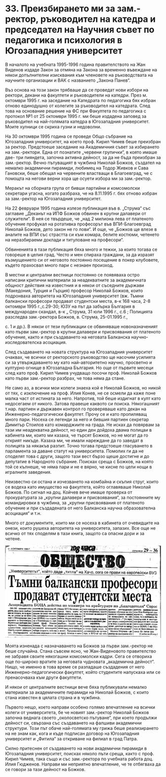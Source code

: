 # 33. Преизбирането ми за зам.-ректор, ръководител на катедра и председател на Научния съвет по педагогика и психология в Югозападния университет

В началото на учебната 1995-1996 година правителството на Жан Виденов издаде
Закон за отмяна на Закона за временно въвеждане на някои допълнителни изисквания
към членовете на ръководствата на научните организации и ВАК с названието
„Закона Панев“.

Въз основа на този закон трябваше да се проведат нови избори на ректори, декани
на факултети и ръководители на катедри. През м. октомври 1995 г. на заседание на
Катедрата по педагогика бях избран отново единодушно от колегите за ръководител
на катедрата. След това на основание решение на ФС при Факултета по педагогика с
протокол №1 от 25 октомври 1995 г. ми беше издадена заповед за ръководител на
най-голямата катедра в Югозападния университет. Моите хулници се скриха гузни и
недоволни.

На 30 октомври 1995 година се проведе Общо събрание на Югозападния университет,
на което проф. Кирил Чимев беше преизбран за ректор. Предстоеше заседание на
Академичния съвет за избирането на зам.-ректори. Една от познатите „червени
групички“, в която имаше две- три пияндета, започна активна дейност, за да не
бъда преизбран за зам.-ректор. Вечно пътуващият в чужбина Николай Божков,
създател на немалко академични пирамиди, любимец на Тодор Живков и Сава
Гановски, беше обещал на червените властващи в Благоевград, че с помощта на
негови верни хора ще осуети избора ми за зам.-ректор.

Меракът на сборната група от бивши партийни и комсомолски секретари угасна,
когато разбраха, че на 8.11.1995 г. бях отново избран за зам.-ректор на
Югозападния университет.

На 22 февруари 1995 година излезе публикация във в. „Струма“ със заглавие
„Деканът на ИПФ Божков обвинен в крупни далавери от служители“. В нея се
твърдеше, че „над 2 милиона лева от платеното обучение профукал на ротативка
професорът във ВПИ-Благоевград Николай Божков, дето закон не го лови“. И още, че
„Божков ще влезе в аналите на ВПИ със страстта си към комара, белите костюми,
четенето на неразбираеми доклади и титуловане на професори“.

Обвиненията в тази публикация бяха много и тежки, за които тогава се говореше в
целия град. Често и мен спираха граждани, за да изразят възмущението си от
неговото постоянно посещение в покер клубовете, където прахосвал много пари с
незнаен произход.

В местни и централни вестници постоянно се появяваха остро написани критични
материали за неадекватните за академичната общност действия на известния и в
някои от съседните държави (Македония, Турция и Гърция) професор Николай Божков,
които подронваха авторитета на Югозападния университет (вж. Тъмни балкански
професори продават студентски места, в-к 168 часа, 2-8 октомври 1995 г.,с.29-30;
ЮЗУ на път да забърка България в международен скандал, в-к „ Струма, 31 юли 1996
г., с.6 ; Полицията разследва зам.-ректора Божков, в. Струма, 25-01.1995 г.,

с. 1 и др.). В някои от тези публикации се обвиняваше новоназначеният като първи
зам.-ректор в крупни далавери и присвоявания от платеното обучение, както и при
създаването на неговата Балканска научно-изследователска асоциация.

След създаването на новата структура на Югозападния университет очаквах, че
всички от ректорското ръководство ще насочим усилията си за утвърждаването му
като най-авторитетно научно, просветно и културно огнище в Югозападна България.
Но още от първите месеци след като проф. Кирил Чимев учудващо посочи проф.
Николай Божков като първи зам.-ректор разбрах, че това няма да стане.

Не само аз, а всички мои колеги знаеха кой е Николай Божков, но никой от тях, с
изключение на проф. Илия Конев, не се осмели да каже поне малка част от истината
за него. Напротив, той беше издигнат в култ като недосегаем от никого. Затова
правеше каквото си поиска. Някогашният т.нар. партиен и държавен контрол го
проверяваше като декан на Инженерно-педагогически факултет. Прочу се и като
пропиляващ много пари. Носеха се легенди за него и бившия партиен секретар
Димитър Стоилов като комарджиите на града. Не исках да повярвам за тази им
неадекватна дейност, но един ден дойдоха двама полицаи в кабинета ми, които ми
казаха, че търсят Божков, но не могат да го открият никъде. Казаха ми, че имали
нареждане да го заведат в полицята за някакъв разпит. Точно тогава предстоеше
гласуването в парламента за даване статут на университета. Помолих ги да не
споделят това с други, защото тази вест бързо щеше достигне и до депутатие в
Народното събрание. Поисках среща с Божков, на която той се кълнеше, че няма
пари и не е вярно, че кисне по цели нощи в игралните заведения.

Неизвестно си остана и изчезването на комбайна и скъпия струг, които се водеха
като имущество на факултета, който оглавяваше Николай Божков. По сигнал на доц.
Койчев вече имаше проверка от прокуратурата за „крупни далавери и присвоявания“,
за постоянните му командировки в чужбина, за „крупни присвоявания от платеното
обучение и при създадената от него Балканска научна образователна асоциация“ и
т.н.

Много от документите, които ми се носеха в кабинета от очевидците на онези,
които рушеха авторитета на университета, запазих. Все още не всичко от тях
споделям в тази книга, защото са опасни дори и за четене.

![](media/48b2183ae25d1b2bd61ba72295559033.png)

Моята изненада с назначаването на Божков за първи зам.-ректор не беше случайна.
Стана съвсем ясно, че Жан-Виденовото правителство не забравя своите някогашни
комсомолски кадри. Сега се отвориха още по-широко вратите за неговата чудновата
„академична дейност“. Нищо, че именно в това време се разпадаше създадения от
него Инженерно-педагогически факултет, който студентите напускаха или се
пренасочваха към други факултети.

И някои от централните вестници вече бяха публикували немалко материали за
академичните пирамиди на Николай Божков, с които стана известен в цялата страна
и в чужбина.

Първото нещо, което направи особено голямо впечатление на всички колеги от
университета, бе че новият зам.-ректор Николай Божков започна веднага своето
„околосветско пътуване“, при което продължи дейност си, свързана със създаването
на фалшиви академични структури. Този път обаче най-голямата му грижа беше
реализирането на не знам как, кога и къде подписан договор на Югозападния
университет и „Фитила“ за откриване на филиал в град Патра.

Силно притеснен от създаването на нови академични пирамиди в Югозападния
университет, поисках няколо пъти среща, както с проф. Кирил Чимев, така също и
със зам.-ректора по учебната работа доц. Илия Гюдженов. Направи ми неприятно
впечатление, че те отбягваха да се говори за тази дейност на Божков.

